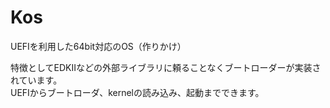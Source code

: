 # Kos
UEFIを利用した64bit対応のOS（作りかけ）

特徴としてEDKIIなどの外部ライブラリに頼ることなくブートローダーが実装されています。  
UEFIからブートローダ、kernelの読み込み、起動までできます。
